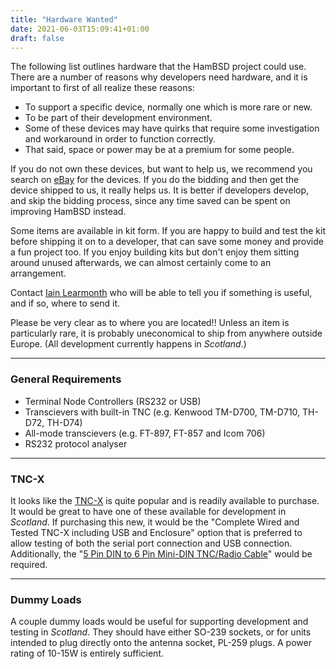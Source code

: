 ```yaml
---
title: "Hardware Wanted"
date: 2021-06-03T15:09:41+01:00
draft: false
---
```


The following list outlines hardware that the HamBSD project could use.
There are a number of reasons why developers need hardware, and it is
important to first of all realize these reasons:

-   To support a specific device, normally one which is more rare or
    new.
-   To be part of their development environment.
-   Some of these devices may have quirks that require some
    investigation and workaround in order to function correctly.
-   That said, space or power may be at a premium for some people.

If you do not own these devices, but want to help us, we recommend you
search on [eBay][] for the devices. If you do the bidding and then get
the device shipped to us, it really helps us. It is better if developers
develop, and skip the bidding process, since any time saved can be spent
on improving HamBSD instead.

Some items are available in kit form. If you are happy to build and test
the kit before shipping it on to a developer, that can save some money
and provide a fun project too. If you enjoy building kits but don't
enjoy them sitting around unused afterwards, we can almost certainly
come to an arrangement.

Contact [Iain Learmonth][] who will be able to tell you if something is
useful, and if so, where to send it.

Please be very clear as to where you are located!! Unless an item is
particularly rare, it is probably uneconomical to ship from anywhere
outside Europe. (All development currently happens in *Scotland*.)

------------------------------------------------------------------------

### General Requirements

-   Terminal Node Controllers (RS232 or USB)
-   Transcievers with built-in TNC (e.g. Kenwood TM-D700, TM-D710,
    TH-D72, TH-D74)
-   All-mode transcievers (e.g. FT-897, FT-857 and Icom 706)
-   RS232 protocol analyser

------------------------------------------------------------------------

### TNC-X

It looks like the [TNC-X][] is quite popular and is readily available to
purchase. It would be great to have one of these available for
development in *Scotland*. If purchasing this new, it would be the
"Complete Wired and Tested TNC-X including USB and Enclosure" option
that is preferred to allow testing of both the serial port connection
and USB connection. Additionally, the "[5 Pin DIN to 6 Pin Mini-DIN
TNC/Radio Cable][]" would be required.

------------------------------------------------------------------------

### Dummy Loads

A couple dummy loads would be useful for supporting development and
testing in *Scotland*. They should have either SO-239 sockets, or for
units intended to plug directly onto the antenna socket, PL-259 plugs. A
power rating of 10-15W is entirely sufficient.

[eBay]: http://www.ebay.co.uk
[Iain Learmonth]: mailto:irl@hambsd.org
[TNC-X]: https://mfjenterprises.com/products/mfj-1270x
[5 Pin DIN to 6 Pin Mini-DIN TNC/Radio Cable]: https://mfjenterprises.com/products/mfj-5060